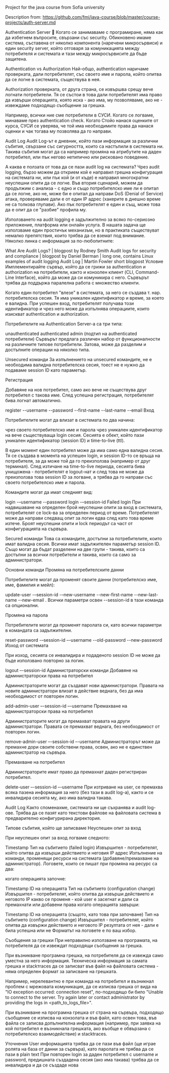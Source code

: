 Project for the java course from Sofia university

Description from: https://github.com/fmi/java-course/blob/master/course-projects/auth-server.md

Authentication Server 👮
Когато се занимаваме с програмиране, няма как да избегнем въпросите, свързани със security. Обикновено имаме система, съставена от няколко компонента (наречени микросървиси) и един security server, който отговаря за комуникацията между потребителя и системата и тази между микросървисите да бъде защитена.

Authentication vs Authorization
Най-общо, authentication наричаме проверката, дали потребителят, със своето име и парола, който опитва да се логне в системата, съществува в нея.

Authorization проверката, от друга страна, се извършва срещу вече логнати потребители. Тя се състои в това дали потребителят има право да извърши операцията, която иска - ако има, му позволяваме, ако не - извеждаме подходящо съобщение за грешка.

Например, всички ние сме потребители в СУСИ. Когато се логваме, минаваме през authentication check. Когато Стойо нанася оценките от курса, СУСИ се уверява, че той има необходимите права да нанася оценки и чак тогава му позволява да го направи.

Audit Log
Audit Log-ът е дневник, който пази информация за различни събития, свързани със сигурността, които са настъпили в системата ни. Такива събития могат да са например промяна на атрибутите на даден потребител, или пък негово нетипично или рисковано поведение.

А каква е ползата от това да се пази audit log на системата?
Чрез audit logging, бързо можем да открием кой е направил грешна конфигурация на системата ни, или пък кой (и от къде) е направил многократни неуспешни опити да се логне. Във втория сценарий, можем да продължим с анализа - с едно и също потребителско име ли е опитал да се логне, ако не, може би е опитал да направи DoS (Denial of Service) атака, проверяваме дали е от един IP адрес (хакерите в днешно време не са толкова глупави). Ако пък потребителят е един и същ, може това да е опит да се "разбие" профила му.

Използването на audit logging е задължително за всяко по-сериозно приложение, платформа или онлайн услуга. В нашата задача ще използваме един простичък механизъм, но в практиката съществуват немалко препятствия, които трябва да се вземат под внимание. Няколко линка с информация за по-любопитните:

What Are Audit Logs? | blogpost by Rodney Smith
Audit logs for security and compliance | blogpost by Daniel Berman | long one, contains Linux examples of audit logging
Audit Log | Martin Fowler short blogpost
Условие
Имплементирайте сървър, който да се грижи за authentication и authorization на потребители, както и конзолен клиент (CLI, Command-Line Interface), който да може да си комуникира с него. Сървърът трябва да поддържа паралелна работа с множество клиенти.

Когато един потребител "влезе" в системата, за него се създава т. нар. потребителска сесия. Тя има уникален идентификатор и време, за което е валидна. При успешен вход, потребителят получава този идентификатор и чрез него може да изпълнява операциите, които изискват authentication и authorization.

Потребителите на Authentication Server-а са три типа:

unauthenticated
authenticated
admin (подтип на authenticated потребители)
Сървърът предлага различен набор от функционалности на различните типове потребители. Затова, може да разделим и достъпните операции на няколко типа.

Unsecured команди
За изпълнението на unsecured командите, не е необходима валидна потребителска сесия, тоест не е нужно да подаваме session ID като параметър.

Регистрация

Добавяне на нов потребител, само ако вече не съществува друг потребител с такова име. След успешна регистрация, потребителят бива логнат автоматично.

register --username <username> --password <password> --first-name <firstName> --last-name <lastName> --email <email>
Вход

Потребителите могат да влизат в системата по два начина:

чрез своето потребителско име и парола
чрез уникален идентификатор на вече съществуваща login сесия.
Сесията е обект, който пази уникален идентификатор (session ID) и time-to-live (ttl).

В един момент един потребител може да има само една валидна сесия. Тя се създава в момента на успешен login, и session ID-то се връща на потребителя, за да може той да го преизползва (например от друг терминал). След изтичане на time-to-live периода, сесията бива унищожена - потребителят e logout-нат и след това не може да преизползва това session ID за логване, а трябва да го направи със своето потребителско име и парола.

Командите могат да имат следният вид:

login -–username <username> --password <password>
login -–session-id <sessionId>
Failed login
При надвишаване на определен брой неуспешни опити за вход в системата, потребителят се lock-ва за определен период от време. Потребителят може да направи следващ опит за логин едва след като това време изтече. Броят неуспешни опити и lock периодът са част от конфигурацията на сървъра.

Secured команди
Това са командите, достъпни за потребителите, които имат валидна сесия. Всички имат задължителен параметър session ID. Също могат да бъдат разделени на две групи - такива, които са достъпни за всички потребители и такива, които са само за администратори.

Основни команди
Промяна на потребителските данни

Потребителите могат да променят своите данни (потребителско име, име, фамилия и мейл):

update-user -–session-id <session-id>  -–new-username <newUsername> --new-first-name <newFirstName> --new-last-name <newLastName> --new-email <email>.
Всички параметри освен --session-id в тази команда са опционални.

Промяна на парола

Потребителите могат да променят паролата си, като всички параметри в командата са задължителни.

reset-password -–session-id –-username <username> --old-password <oldPassword> --new-password <newPassword>
Изход от системата

При изход, сесията се инвалидира и подаденото session ID не може да бъде използвано повторно за логин.

logout –-session-id <sessionId>
Администраторски команди
Добавяне на администраторски права на потребител

Администраторите могат да създават нови администратори. Правата на новите администратори влизат в действие веднага, без да има необходимост от повторен логин.

add-admin-user –-session-id <sessionId> –-username <username>
Премахване на администраторски права на потребител

Администраторите могат да премахват правата на други администратори. Правата се премахват веднага, без необходимост от повторен логин.

remove-admin-user –-session-id <sessionId> –-username <username>
Aдминистраторът може да премахне дори своите собствени права, освен, ако не е единствен администратор на сървъра.

Премахване на потребител

Администраторите имат право да премахнат даден регистриран потребител.

delete-user –-session-id <sessionId> –-username <username>
При изтриване на user, се премахва всяка пазена информация за него (без тази в audit log-a), както и се инвалидира сесията му, ако има валидна такава.

Audit Log
Както споменахме, системата ни ще съхранява и audit log-ове. Трябва да се пазят като текстови файлове на файловата система в предварително конфигурирана директория.

Типове събития, който ще записваме
Неуспешен опит за вход

При неуспешен опит за вход логваме следното:

Timestamp
Тип на събитието (failed login)
Извършител - потребителят, който опитва да извърши действието и неговия IP адрес
Изпълнение на команди, променящи ресурси на системата (добавяне/премахване на администратор). Логовете, които се пишат при промяна на ресурс са два:

когато операцията започне:

Timestamp
ID на операцията
Тип на събитието (configuration change)
Извършител - потребителят, който опитва да извърши действието и неговото IP
какво се променя - кой user е засегнат и дали са премахнати или добавени права
когато операцията завърши:

Timestamp
ID на операцията (същото, като това при започване)
Тип на събитието (configuration change)
Извършител - потребителят, който опитва да извържи действието и неговото IP
резултата от нея - дали е била успешна или не
Форматът на логовете е по ваш избор.

Съобщения за грешки
При неправилно използване на програмата, на потребителя да се извеждат подходящи съобщения за грешка.

При възникване програмна грешка, на потребителя да се извежда само уместна за него информация. Техническа информация за самата грешка и stackтraces да се записват във файл на файловата система - няма определен формат за записване на грешката.

Например, нерелевантно е при команда на потребител и възникнал проблем с мрежовата комуникация, да се изписва грешка от вида на "IO exception occurred: connection reset", по-подходящо би било "Unable to connect to the server. Try again later or contact administrator by providing the logs in <path_to_logs_file>".

При възникване на програмна грешка от страна на сървъра, подходящо съобщение се изписва на конзолата и във файл, като освен това, във файла се записва допълнителна информация (например, при заявка на кой потребител е възникнала грешката, ако въобще е обвързана с потребителско взаимодействие) и stacktraces.

Уточнения
User информацията трябва да се пази във файл (ще играе ролята на база от данни за сървъра), като паролата не трябва да се пази в plain text
При повторен login за даден потребител с username и password, предишната създадена сесия (ако има такава) трябва да се инвалидира и да се създаде нова
